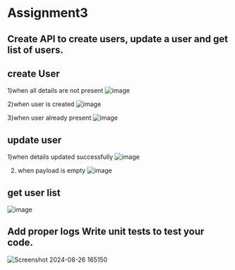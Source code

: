 # Assignment3
## Create API to create users, update a user and get list of users.

## create User

1)when all details are not present
![image](https://github.com/user-attachments/assets/24495a6b-f707-4ff1-b302-c0020021fb1b)

2)when user is created
![image](https://github.com/user-attachments/assets/6378288d-1eb1-4824-8658-40baf8a5cebc)

3)when user already present
![image](https://github.com/user-attachments/assets/b1ec512d-75a2-478e-941e-d81ec528e9cb)

## update user
1)when details updated successfully 
![image](https://github.com/user-attachments/assets/f07f7f6f-1df6-44fe-ba0a-717470bf23c3)

2) when payload is empty
![image](https://github.com/user-attachments/assets/91a69ee3-4c37-4ae3-8c9b-ccf66d1337d2)

## get user list
![image](https://github.com/user-attachments/assets/64d97e3f-9afe-44ef-94b2-8aa2753b7ff4)









## Add proper logs Write unit tests to test your code.
![Screenshot 2024-08-26 165150](https://github.com/user-attachments/assets/ea3ad4a7-562b-4b6b-8f55-fc051b0cb1bd)

